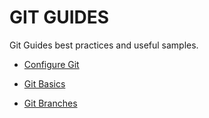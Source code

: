 # GIT GUIDES

Git Guides best practices and useful samples.

- [Configure Git](https://github.com/aere69/gitguides/blob/main/configure.md)

- [Git Basics](https://github.com/aere69/gitguides/blob/main/basics.md)

- [Git Branches](https://github.com/aere69/gitguides/blob/main/branches.md)